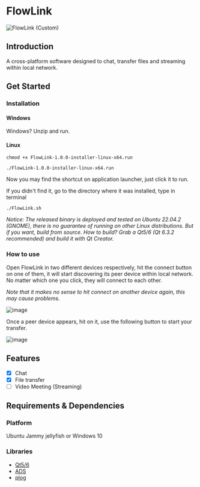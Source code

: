 # FlowLink
![FlowLink (Custom)](https://github.com/ForSuhr/FlowLink/assets/105584788/2884b0d0-aad6-466a-9e79-e23dd0e4b812)

## Introduction
A cross-platform software designed to chat, transfer files and streaming within local network.

## Get Started
### Installation
#### Windows
Windows? Unzip and run.
#### Linux
```
chmod +x FlowLink-1.0.0-installer-linux-x64.run
```
```
./FlowLink-1.0.0-installer-linux-x64.run
```
Now you may find the shortcut on application launcher, just click it to run.

If you didn't find it, go to the directory where it was installed, type in terminal
```
./FlowLink.sh
```

*Notice: The released binary is deployed and tested on Ubuntu 22.04.2 (GNOME), there is no guarantee of running on other Linux distributions. But if you want, build from source. How to build? Grab a Qt5/6 (Qt 6.3.2 recommended) and build it with Qt Creator.*

### How to use
Open FlowLink in two different devices respectively, hit the connect button on one of them, it will start discovering its peer device within local network. No matter which one you click, they will connect to each other.

*Note that it makes no sense to hit connect on another device again, this may cause problems.*

![image](https://github.com/ForSuhr/FlowLink/assets/105584788/58953a64-6c7f-4892-bc5d-4be422dfb682)

Once a peer device appears, hit on it, use the following button to start your transfer.

![image](https://github.com/ForSuhr/FlowLink/assets/105584788/2484ccce-29fb-499c-b82f-801d77663e44)

## Features
- [x] Chat
- [x] File transfer
- [ ] Video Meeting (Streaming)

## Requirements & Dependencies
### Platform
Ubuntu Jammy jellyfish or Windows 10
### Libraries
- [Qt5/6](https://download.qt.io/archive/qt/)
- [ADS](https://github.com/githubuser0xFFFF/Qt-Advanced-Docking-System)
- [plog](https://github.com/SergiusTheBest/plog)
